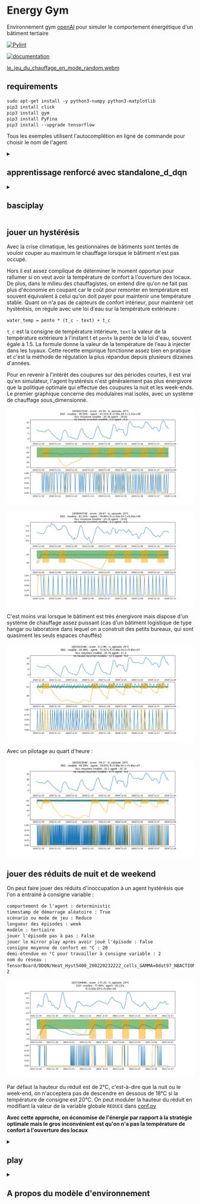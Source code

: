 # Energy Gym
Environnement gym [openAI](https://github.com/openai/gym) pour simuler le comportement énergétique d'un bâtiment tertiaire

[![Pylint](https://github.com/Open-Building-Management/EnergyGym/actions/workflows/ci.yml/badge.svg)](https://github.com/Open-Building-Management/EnergyGym/actions/workflows/ci.yml)

[![documentation](https://github.com/Open-Building-Management/EnergyGym/actions/workflows/documentation.yml/badge.svg)](http://obm.dromotherm.com/EnergyGym/)

[le_jeu_du_chauffage_en_mode_random.webm](https://user-images.githubusercontent.com/24553739/190570843-7f1c81fc-90a3-436d-9e51-2086e0282a43.webm)


## requirements

```
sudo apt-get install -y python3-numpy python3-matplotlib
pip3 install click
pip3 install gym
pip3 install PyFina
pip3 install --upgrade tensorflow
```

Tous les exemples utilisent l'autocomplétion en ligne de commande pour choisir le nom de l'agent

<details><summary><h2>apprentissage renforcé avec standalone_d_dqn</h2></summary>

Met en oeuvre un algorithme de type double DQN

Les réseaux après entrainement sont enregistrés dans un répertoire `TensorBoard/DDQN`

Les noms des réseaux entrainés commenceront par `Heat_SCENARIOXXXX_DDMMAAAA` avec SCENARIO valant `Hyst` ou `Vacancy`

pour lancer tensorboard :

```
tensorboard --logdir=TensorBoard
```

### scénario de type hystérésis

Ce scénario permet d'entrainer un réseau à maintenir une température constante autour d'une consigne donnée tc. C'est le réseau le plus simple, avec une espace d'observation de taille 3 : [Text, Tint, tc]

```
python3 standalone_d_dqn.py
```
Pour entraîner un agent à gérer des consignes variables de 18, 19, 20, 21 et 22°C :
```
numéro du flux temp. extérieure : 1
modèle : cells
scénario : Hyst
consigne moyenne de confort en °C : 20
demi-étendue en °C pour travailler à consigne variable : 2
```
Peu importe le modèle choisi pour l'entrainement, içi `cells`, le réseau obtenu fonctionnera aussi avec toutes les configurations.

### scénario de type vacancy, pour entrainer à jouer une période de non-occupation

L'objectif est d'utiliser le moins d'énergie possible et d'avoir la température souhaitée à l'ouverture des locaux.

pour entrainer à modèle variable avec une histoire passée de 48 heures
```
python3 standalone_d_dqn.py --nbh=48
```
On peut définir des coefficients de pondération personnalisés pour la récompense :

```
python3 standalone_d_dqn.py --nbh=48 --k=1 --p_c=15 --vote_interval -1 1
```

Lorsqu'on joue un scénario de type vacancy, la récompense est la somme de 2 termes :
- l'un positif représentant l'énergie totale économisée
- l'autre négatif représentant le vote à l'ouverture du bâtiment

Il s'agit d'une récompense finale, attribuée à la fin de l'épisode

k est le coefficient énergétique

p_c est la pondération à appliquer sur le confort à l'ouverture des locaux, c'est-à-dire sur la valeur absolue de l'écart entre la température à l'ouverture des locaux et la température de consigne

vote_interval représente l'intervalle dans lequel la récompense énergétique est attribuée. si vote_interval vaut (-1, 1), on attribue le bonus énergétique si et seulement si l'écart entre la température à l'ouverture des locaux et la température de consigne est compris entre -1 et 1

</details>

<details><summary><h2>basciplay</h2></summary>

La variable globale `TEXT_FEED` de [conf.py](conf.py#L30), dont la valeur par défaut est 1, définit le numéro du flux de température extérieure. Si on utilise les données du répertoire datas, on n'a pas besoin de changer ce paramètre.

paramètre |  description
--|--
agent_type | random = décision aléatoire<br>deterministic = argmax<br>stochastic = softmax
random_ts | True = joue jusqu'à 200 épisodes<br>False = joue un seul épisode sur le timestamp 1609104740
scenario | type d'environnement, par exemple<br>hyst: hysteresis<br>vacancy: non-occupation<br>reduce: hysteresis avec réduit hors occupation
size | week: 8 jours<br>weekend: 63 heures
modelkey | le nom d'une des configurations de [conf.py](conf.py) - random pour jouer un modèle au hasard
stepbystep | True = joue en mode pas à pas
tc | valeur de la consigne en °C
halfrange | demi-étendue en °C pour rendre la consigne variable
nbh | nombre d'heures que l'on peut remonter dans l'histoire passée
nbh_forecast | nombre d'heures de prévisions météo à donner à l'agent
action_space | taille de l'espace d'actions

Pour un espace d'observation sans historique ni prévisions :
```
python3 basicplay.py
```
Pour un espace d'observation avec un historique de 48 heures :
```
python3 basicplay.py --nbh=48
```
</details>

## jouer un hystérésis

Avec la crise climatique, les gestionnaires de bâtiments sont tentés de vouloir couper au maximum le chauffage lorsque le bâtiment n'est pas occupé.

Hors il est assez compliqué de déterminer le moment opportun pour rallumer si on veut avoir la température de confort à l'ouverture des locaux. De plus, dans le milieu des chauffagistes, on entend dire qu'on ne fait pas plus d'économie en coupant car le coût pour remonter en température est souvent équivalent à celui qu'on doit payer pour maintenir une température stable.
Quant on n'a pas de capteurs de confort intérieur, pour maintenir cet hystérésis, on régule avec une loi d'eau sur la température extérieure :
```
water_temp = pente * (t_c - text) + t_c
```
`t_c` est la consigne de température intérieure, `text` la valeur de la température extérieure à l'instant t et `pente` la pente de la loi d'eau, souvent égale à 1.5.
La formule donne la valeur de la température de l'eau à injecter dans les tuyaux. Cette recette empirique fonctionne assez bien en pratique et c'est la méthode de régulation la plus répandue depuis plusieurs dizaines d'années.

Pour en revenir à l'intérêt des coupures sur des périodes courtes, il est vrai qu'en simulateur, l'agent hystérésis n'est généralement pas plus énergivore que la politique optimale qui effectue des coupures la nuit et les week-ends. Le premier graphique concerne des modulaires mal isolés, avec un système de chauffage sous_dimensionné.

![](images/Hyst_vs_solution_optimale_intermittence_cells.png)

![](images/Hyst_vs_solution_optimale_intermittence_tertiaire_2.png)

C'est moins vrai lorsque le bâtiment est très énergivore mais dispose d'un système de chauffage assez puissant (cas d'un bâtiment logistique de type hangar ou laboratoire dans lequel on a construit des petits bureaux, qui sont quasiment les seuls espaces chauffés)

![](images/Hyst_vs_solution_optimale_intermittence_nord.png)

Avec un pilotage au quart d'heure :

![](images/Hyst_vs_solution_optimale_intermittence_nord_900s.png)

## jouer des réduits de nuit et de weekend

On peut faire jouer des réduits d'inoccupation à un agent hystérésis que l'on a entrainé à consigne variable :
```
comportement de l'agent : deterministic
timestamp de démarrage aléatoire : True
scénario ou mode de jeu : Reduce
longueur des épisodes : week
modèle : tertiaire
jouer l'épisode pas à pas : False
jouer le mirror play après avoir joué l'épisode : False
consigne moyenne de confort en °C : 20
demi-étendue en °C pour travailler à consigne variable : 2
nom du réseau : TensorBoard/DDQN/Heat_Hyst5400_200220232222_cells_GAMMA=0dot97_NBACTIONS=2_tc=20+ou-2
```
![](images/hyst_playing_reduce.png)

Par défaut la hauteur du réduit est de 2°C, c'est-à-dire que la nuit ou le week-end, on n'acceptera pas de descendre en dessous de 18°C si la température de consigne est 20°C.
On peut moduler la hauteur du réduit en modifiant la valeur de la variable globale `REDUCE` dans [conf.py](conf.py)

**Avec cette approche, on économise de l'énergie par rapport à la stratégie optimale mais le gros inconvénient est qu'on n'a pas la température de confort à l'ouverture des locaux**

<details><summary><h2>play</h2></summary>

DEPRECATED : espace d'observation de taille 4 [Text, Tint, tc*occ, nbh]

```
./play.py
```
paramètre |  description
--|--
text | numéro du flux de température extérieure = 1
model | le nom d'une des configurations de [conf.py](conf.py)
powerlimit | coefficient multiplicatif de la puissance max.
tc | température de consigne
n | **nombre d'épisodes à jouer**<br>0 = joue une série d'épisodes prédéfinis, on parle de snapshots
optimalpolicy | **politique optimale que l'environnement déterministe va jouer**<br>intermittence = succession de périodes d'occupation et de non-occupation<br>occupation_permanente = bâtiment occupé en permanence - cf hopital
hystpath | nom d'un agent de type hystérésis, à fournir si on veut utiliser un agent pour gérer les périodes de non-occupation et un hystéréris pour gérer les périodes de présence du personnel : `./play.py --hystpath=agents/hys20.h5`
holiday | nombre de jours fériés à intégrer dans les replay
silent | True = production de statistiques ou de snapshots<br>False = affiche les épisodes à l'écran
k | coefficient énergétique, utilisé dans le calcul de la récompense

</details>

<details><summary><h2>A propos du modèle d'environnement</h2></summary>

L'environnement est représenté sous la forme d'un modèle électrique équivalent simple à deux paramètres :
* une résistance R en K/W qui représente l'isolation du bâtiment
* une capacité C en J/K qui représente l'inertie du bâtiment

[Pour en savoir plus](https://github.com/Open-Building-Management/RCmodel/blob/main/RCmodel.ipynb)

Pour une résistance de 1e-4 K/W, et quelle que soit l’inertie entre 4e8 et 4e9 J/K, le système de chauffage, même utilisé à fond en permanence, ne
parvient pas à maintenir la température.

Pour pouvoir gérer des épisodes de froid sur des bâtiments présentant majoritairement des résistances inférieures à 2e-4 K/W, la seule solution est
d’augmenter la puissance disponible.

On ne devrait toutefois pas rencontrer ce cas de figure sur le terrain si les équipements de production et les pompes sont correctement dimensionnés.

Le couple R=2e-4 K/W et C=2e8 J/K semble donc être une configuration extrême, peu probable en pratique, mais susceptible de nous donner de la matière
pour bien cerner le fonctionnement de notre modèle.

### comportement sous météo hivernale froide
![](images/RC_sim2_48h.png)

</details>
